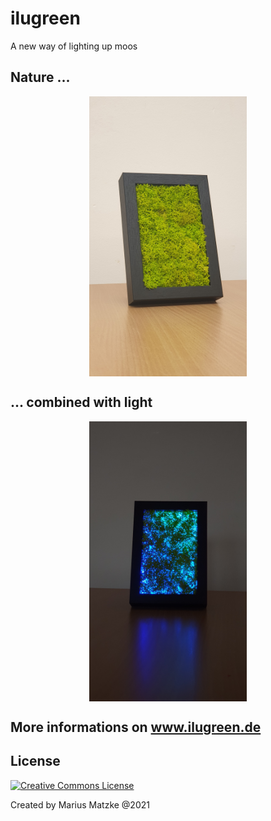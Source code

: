 # ilugreen

A new way of lighting up moos

## Nature ...
<p align="center">
  <img align="center" width="50%" height="50%" src="images/mini_off.jpg"/>
</p>


## ... combined with light
<p align="center">
  <img align="center" width="50%" height="50%" src="images/mini_on.jpg"/>
</p>

## More informations on www.ilugreen.de

## License

<a align="left" rel="license" href="http://creativecommons.org/licenses/by-nc-sa/4.0/"><img alt="Creative Commons License" style="border-width:0" src="https://i.creativecommons.org/l/by-nc-sa/4.0/88x31.png" /></a>

Created by Marius Matzke @2021
